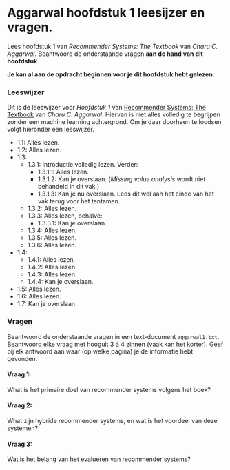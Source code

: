 # Aggarwal hoofdstuk 1 leesijzer en vragen.

Lees hoofdstuk 1 van *Recommender Systems: The Textbook* van *Charu C. Aggarwal*. Beantwoord de onderstaande vragen **aan de hand van dit hoofdstuk**.

**Je kan al aan de opdracht beginnen voor je dit hoofdstuk hebt gelezen.**

### Leeswijzer
Dit is de leeswijzer voor *Hoofdstuk 1* van [Recommender Systems: The Textbook](https://link.springer.com/book/10.1007/978-3-319-29659-3) van *Charu C. Aggarwal*. Hiervan is niet alles volledig te begrijpen zonder een machine learning achtergrond. Om je daar doorheen te loodsen volgt hieronder een leeswijzer.

* 1.1: Alles lezen.
* 1.2: Alles lezen.
* 1.3:
    * 1.3.1: Introductie volledig lezen. Verder:
        * 1.3.1.1: Alles lezen.
        * 1.3.1.2: Kan je overslaan. (_Missing value analysis_ wordt niet behandeld in dit vak.)
        * 1.3.1.3: Kan je nu overslaan. Lees dit wel aan het einde van het vak terug voor het tentamen.
    * 1.3.2: Alles lezen.
    * 1.3.3: Alles lezen, behalve:
        * 1.3.3.1: Kan je overslaan.
    * 1.3.4: Alles lezen.
    * 1.3.5: Alles lezen.
    * 1.3.6: Alles lezen.
* 1.4:
    * 1.4.1: Alles lezen.
    * 1.4.2: Alles lezen.
    * 1.4.3: Alles lezen.
    * 1.4.4: Kan je overslaan.
* 1.5: Alles lezen.
* 1.6: Alles lezen.
* 1.7: Kan je overslaan.


### Vragen

Beantwoord de onderstaande vragen in een text-document `aggarwal1.txt`. Beantwoord elke vraag met hooguit 3 á 4 zinnen (vaak kan het korter). Geef bij elk antwoord aan waar (op welke pagina) je de informatie hebt gevonden.

#### Vraag 1:

What is het primaire doel van recommender systems volgens het boek?

#### Vraag 2:

What zijn hybride recommender systems, en wat is het voordeel van deze systemen?

#### Vraag 3:

Wat is het belang van het evalueren van recommender systems?
